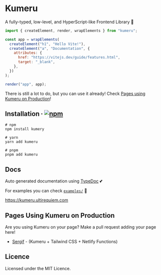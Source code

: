 # Kumeru

A fully-typed, low-level, and HyperScript-like Frontend Library 🚀

```javascript
import { createElement, render, wrapElements } from "kumeru";

const app = wrapElements(
  createElement("h1", "Hello Vite!"),
  createElement("a", "Documentation", {
    attributes: {
      href: "https://vitejs.dev/guide/features.html",
      target: "_blank",
    },
  })
);

render("app", app);
```

There is still a lot to do, but you can use it already! Check
[Pages using Kumeru on Production](#pages-using-kumeru-on-production)!

## Installation ∙ [![npm](https://img.shields.io/npm/v/kumeru?color=blue&style=flat-square)](https://www.npmjs.com/package/kumeru)

```console
# npm
npm install kumery

# yarn
yarn add kumeru

# pnpm
pnpm add kumeru
```

## Docs

Auto generated documentation using [TypeDoc](https://typedoc.org) 💕

For examples you can check [`examples/`](./examples) 📂

https://kumeru.ultirequiem.com

## Pages Using Kumeru on Production

Are you using Kumeru on your page? Make a pull request adding your page here!

- [Sergif](https://sergif.ultirequiem.com/) - (Kumeru + Tailwind CSS + Netlify Functions)

## Licence

Licensed under the MIT Licence.
